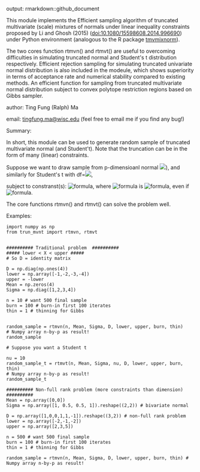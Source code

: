 output: rmarkdown::github_document

This module implements the Efficient sampling algorithm of truncated multivariate (scale) mixtures of normals 
under linear inequality constraints proposed by Li and Ghosh (2015) ([doi:10.1080/15598608.2014.996690](https://www.tandfonline.com/doi/abs/10.1080/15598608.2014.996690)) under Python environment (analogous to the R package [tmvmixnorm](https://cran.r-project.org/web/packages/tmvmixnorm/index.html)).

The two cores function rtmvn() and rtmvt() are useful to overcoming difficulties in simulating truncated normal 
and Student's t distribution respectively. Efficient rejection sampling for simulating truncated univariate normal 
distribution is also included in the modeule, which shows superiority in terms of acceptance rate and numerical 
stability compared to existing methods. An efficient function for sampling from truncated multivariate normal 
distribution subject to convex polytope restriction regions based on Gibbs sampler.

author: Ting Fung (Ralph) Ma

email: tingfung.ma@wisc.edu (feel free to email me if you find any bug!)

Summary:

In short, this module can be used to generate random sample of truncated multivariate normal
(and Student't). Note that the truncation can be in the form of many (linear) constraints.

Suppose we want to draw sample from p-dimensioanl normal <img src="https://render.githubusercontent.com/render/math?math=X_{p\times%201}\sim N(\mu_{p\times%201}, \Sigma_{p\times%20p})">), and similarly for Student's t with df=<img src="https://render.githubusercontent.com/render/math?math=\nu">,

subject to constranst(s): ![formula](https://render.githubusercontent.com/render/math?math=l\leq%20DX\leq%20u&mode=inline),
where  ![formula](https://render.githubusercontent.com/render/math?math=D&mode=inline) is ![formula](https://render.githubusercontent.com/render/math?math=m\times%20p&mode=inline), even if ![formula](https://render.githubusercontent.com/render/math?math=m>p).


The core functions rtmvn() and rtmvt() can solve the problem well.



Examples:

```{[python}
import numpy as np
from trun_mvnt import rtmvn, rtmvt


########## Traditional problem  ##########
##### lower < X < upper #####
# So D = identity matrix

D = np.diag(np.ones(4))
lower = np.array([-1,-2,-3,-4])
upper = -lower
Mean = np.zeros(4)
Sigma = np.diag([1,2,3,4])

n = 10 # want 500 final sample
burn = 100 # burn-in first 100 iterates
thin = 1 # thinning for Gibbs


random_sample = rtmvn(n, Mean, Sigma, D, lower, upper, burn, thin) 
# Numpy array n-by-p as result!
random_sample

# Suppose you want a Student t

nu = 10
random_sample_t = rtmvt(n, Mean, Sigma, nu, D, lower, upper, burn, thin)
# Numpy array n-by-p as result!
random_sample_t

########## Non-full rank problem (more constraints than dimension) ##########
Mean = np.array([0,0])
Sigma = np.array([1, 0.5, 0.5, 1]).reshape((2,2)) # bivariate normal

D = np.array([1,0,0,1,1,-1]).reshape((3,2)) # non-full rank problem
lower = np.array([-2,-1,-2])
upper = np.array([2,3,5])

n = 500 # want 500 final sample
burn = 100 # burn-in first 100 iterates
thin = 1 # thinning for Gibbs

random_sample = rtmvn(n, Mean, Sigma, D, lower, upper, burn, thin) # Numpy array n-by-p as result!




```
